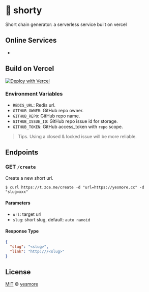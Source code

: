 # :link: shorty

Short chain generator: a serverless service built on vercel

## Online Services

- 

## Build on Vercel

[![Deploy with Vercel](https://vercel.com/button)](https://vercel.com/new/git/external?repository-url=https%3A%2F%2Fgithub.com%2Fzce%2Fshort&env=GITHUB_OWNER,GITHUB_REPO,GITHUB_ISSUE_ID,GITHUB_TOKEN&demo-url=https%3A%2F%2Ft.zce.me)

### Environment Variables

- `REDIS_URL`: Redis url.
- `GITHUB_OWNER`: GitHub repo owner.
- `GITHUB_REPO`: GitHub repo name.
- `GITHUB_ISSUE_ID`: GitHub repo issue id for storage.
- `GITHUB_TOKEN`: GitHub access_token with `repo` scope.

> Tips. Using a closed & locked issue will be more reliable.

## Endpoints

### GET `/create`

Create a new short url.

```shell
$ curl https://t.zce.me/create -d "url=https://yesmore.cc" -d "slug=xxx"
```

#### Parameters

- `url`: target url
- `slug`: short slug, default: `auto nanoid`

#### Response Type

```json
{
  "slug": "<slug>",
  "link": "http:///<slug>"
}
```

## License

[MIT](LICENSE) &copy; [yesmore](https://yesmore.cc)
